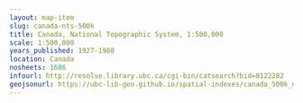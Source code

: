 ```yaml
---
layout: map-item 
slug: canada-nts-500k
title: Canada, National Topographic System, 1:500,000
scale: 1:500,000
years_published: 1927-1980
location: Canada
nosheets: 1686
infourl: http://resolve.library.ubc.ca/cgi-bin/catsearch?bid=8122282
geojsonurl: https://ubc-lib-geo.github.io/spatial-indexes/canada_500k_nts.geojson
---
```

